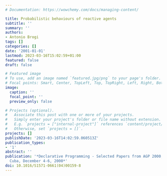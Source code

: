 ```yaml
---
# Documentation: https://wowchemy.com/docs/managing-content/

title: Probabilistic behaviours of reactive agents
subtitle: ''
summary: ''
authors:
- Antonio Brogi
tags: []
categories: []
date: '2001-01-01'
lastmod: 2023-03-16T15:02:59+01:00
featured: false
draft: false

# Featured image
# To use, add an image named `featured.jpg/png` to your page's folder.
# Focal points: Smart, Center, TopLeft, Top, TopRight, Left, Right, BottomLeft, Bottom, BottomRight.
image:
  caption: ''
  focal_point: ''
  preview_only: false

# Projects (optional).
#   Associate this post with one or more of your projects.
#   Simply enter your project's folder or file name without extension.
#   E.g. `projects = ["internal-project"]` references `content/project/deep-learning/index.md`.
#   Otherwise, set `projects = []`.
projects: []
publishDate: '2023-03-16T14:02:59.060513Z'
publication_types:
- '1'
abstract: ''
publication: '*Declarative Programming - Selected Papers from AGP 2000, La Habana,
  Cuba, December 4-6, 2000*'
doi: 10.1016/S1571-0661(04)00159-8
---
```


